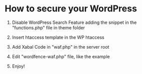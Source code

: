 # How to secure your WordPress

1. Disable WordPress Search Feature adding the snippet in the "functions.php" file in theme folder

2. Insert htaccess template in the WP htaccess

3. Add Xabal Code in "waf.php" in the server root

4. Edit "wordfence-waf.php" file, like the example

5. Enjoy!
